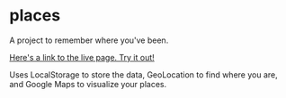 places
======

A project to remember where you've been.

[Here's a link to the live page. Try it out!](http://thewillsimons.com/places/)

Uses LocalStorage to store the data, GeoLocation to find where you are, and Google Maps to visualize your places.

